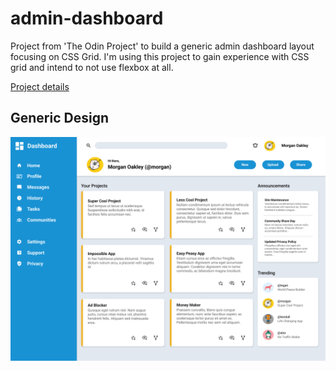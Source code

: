 # admin-dashboard
Project from 'The Odin Project' to build a generic admin dashboard layout focusing on CSS Grid. I'm using this project to gain experience with CSS grid and intend to not use flexbox at all.

[Project details](https://www.theodinproject.com/lessons/node-path-intermediate-html-and-css-admin-dashboard)

## Generic Design
![Dashboard design](images/dashboard-design.png)
